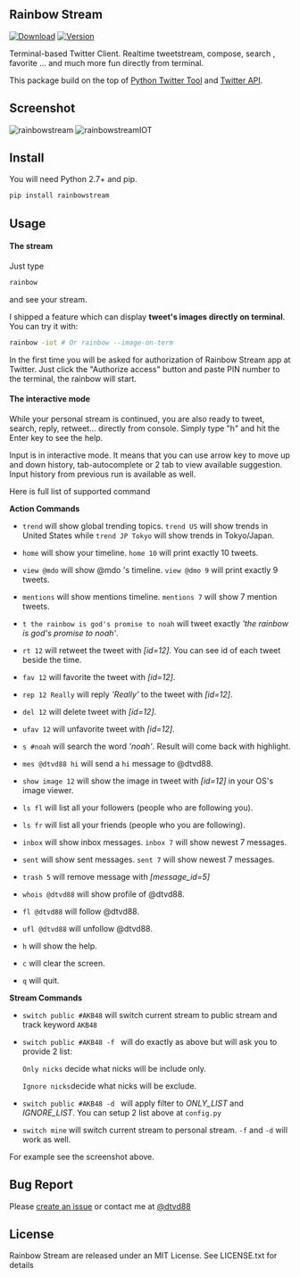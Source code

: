 ## Rainbow Stream

[![Download](http://img.shields.io/pypi/dm/rainbowstream.svg?style=flat)](https://pypi.python.org/pypi/rainbowstream)
[![Version](http://img.shields.io/pypi/v/rainbowstream.svg?style=flat)](https://pypi.python.org/pypi/rainbowstream)

Terminal-based Twitter Client.
Realtime tweetstream, compose, search , favorite ... and much more fun directly from terminal.

This package build on the top of [Python Twitter Tool](http://mike.verdone.ca/twitter/) and [Twitter API](https://dev.twitter.com/docs/api/1.1).

## Screenshot
![rainbowstream](./screenshot/RainbowStream.png)
![rainbowstreamIOT](./screenshot/RainbowStreamIOT.png)

## Install
You will need Python 2.7+ and pip.

```bash
pip install rainbowstream
```

## Usage
#### The stream
Just type
```bash
rainbow
```
and see your stream.

I shipped a feature which can display **tweet's images directly on terminal**.
You can try it with:
```bash
rainbow -iot # Or rainbow --image-on-term
```

In the first time you will be asked for authorization of Rainbow Stream app at Twitter.
Just click the "Authorize access" button and paste PIN number to the terminal, the rainbow will start.

#### The interactive mode
While your personal stream is continued, you are also ready to tweet, search, reply, retweet... directly from console.
Simply type "h" and hit the Enter key to see the help.

Input is in interactive mode. It means that you can use arrow key to move up and down history, tab-autocomplete or 2 tab to view available suggestion. Input history from previous run is available as well.

Here is full list of supported command

__Action Commands__

* `trend` will show global trending topics. `trend US` will show trends in United States while `trend JP Tokyo` will show trends in Tokyo/Japan.

* `home` will show your timeline. `home 10` will print exactly 10 tweets.

* `view @mdo` will show @mdo 's timeline. `view @dmo 9` will print exactly 9 tweets.

* `mentions` will show mentions timeline. `mentions 7` will show 7 mention tweets.

* `t the rainbow is god's promise to noah` will tweet exactly *'the rainbow is god's promise to noah'*.

* `rt 12` will retweet the tweet with *[id=12]*. You can see id of each tweet beside the time.

* `fav 12` will favorite the tweet with *[id=12]*.

* `rep 12 Really` will reply *'Really'* to the tweet with *[id=12]*.

* `del 12` will delete tweet with *[id=12]*.

* `ufav 12` will unfavorite tweet with *[id=12]*.

* `s #noah` will search the word *'noah'*. Result will come back with highlight.

* `mes @dtvd88 hi` will send a `hi` message to @dtvd88.

* `show image 12` will show the image in tweet with *[id=12]* in your OS's image viewer.

* `ls fl` will list all your followers (people who are following you).

* `ls fr` will list all your friends (people who you are following).

* `inbox` will show inbox messages. `inbox 7` will show newest 7 messages.

* `sent` will show sent messages. `sent 7` will show newest 7 messages.

* `trash 5` will remove message with *[message_id=5]*

* `whois @dtvd88` will show profile of @dtvd88.

* `fl @dtvd88` will follow @dtvd88.

* `ufl @dtvd88` will unfollow @dtvd88.

* `h` will show the help.

* `c` will clear the screen.

* `q` will quit.

__Stream Commands__

* `switch public #AKB48` will switch current stream to public stream and track keyword `AKB48`

* `switch public #AKB48 -f ` will do exactly as above but will ask you to provide 2 list:

    `Only nicks` decide what nicks will be include only.

    `Ignore nicks`decide what nicks will be exclude.

* `switch public #AKB48 -d ` will apply filter to *ONLY_LIST* and *IGNORE_LIST*.
You can setup 2 list above at `config.py`

* `switch mine` will switch current stream to personal stream. `-f` and `-d` will work as well.

For example see the screenshot above.

## Bug Report
Please [create an issue](https://github.com/DTVD/rainbowstream/issues/new)
or contact me at [@dtvd88](https://twitter.com/dtvd88)

## License
Rainbow Stream are released under an MIT License. See LICENSE.txt for details

